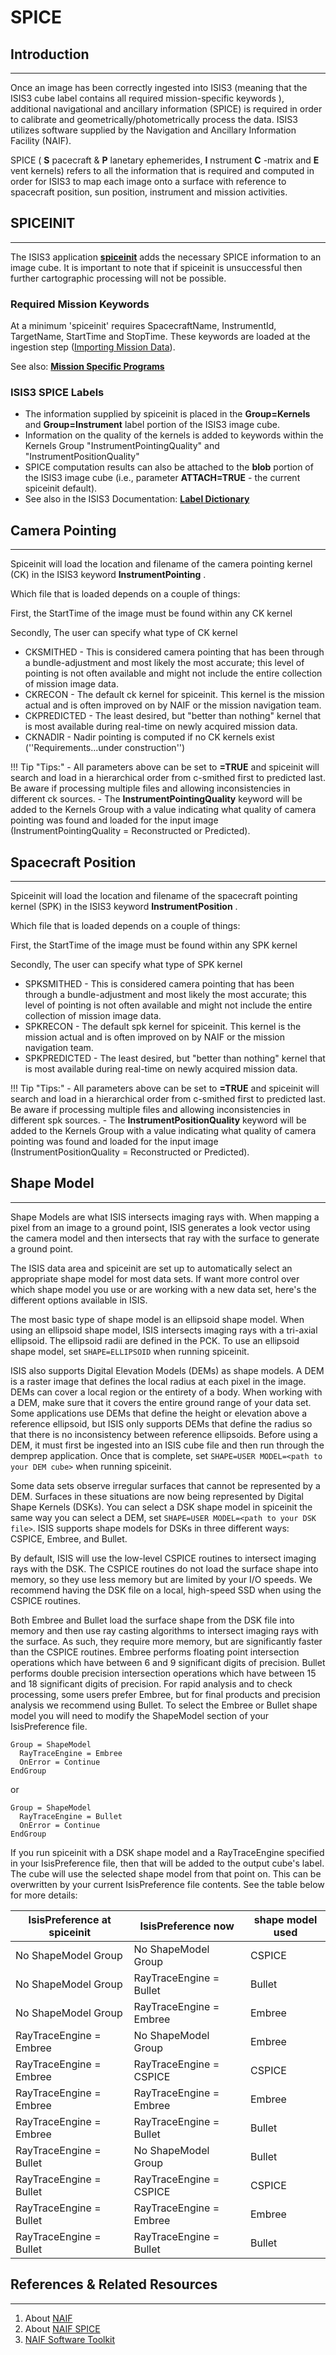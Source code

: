 # SPICE 

## Introduction 

-----

Once an image has been correctly ingested into ISIS3 (meaning that the
ISIS3 cube label contains all required mission-specific keywords ),
additional navigational and ancillary information (SPICE) is required
in order to calibrate and geometrically/photometrically process the data.
ISIS3 utilizes software supplied by the Navigation and Ancillary Information Facility 
(NAIF).

SPICE ( **S** pacecraft & **P** lanetary ephemerides, **I** nstrument
**C** -matrix and **E** vent kernels) refers to all the information that
is required and computed in order for ISIS3 to map each image onto a
surface with reference to spacecraft position, sun position, instrument
and mission activities.


## SPICEINIT 

-----

The ISIS3 application
[**spiceinit**](http://isis.astrogeology.usgs.gov/Application/presentation/Tabbed/spiceinit/spiceinit.html)
adds the necessary SPICE information to an image cube. It is important
to note that if spiceinit is unsuccessful then further cartographic
processing will not be possible.


### Required Mission Keywords 

At a minimum 'spiceinit' requires SpacecraftName, InstrumentId,
TargetName, StartTime and StopTime. These keywords are loaded at the
ingestion step ([Importing Mission Data](../../getting-started/using-isis-first-steps/locating-and-ingesting-image-data.md)).

See also: [**Mission Specific
Programs**](http://isis.astrogeology.usgs.gov/Application/index.html)


### ISIS3 SPICE Labels 

  - The information supplied by spiceinit is placed in the
    **Group=Kernels** and **Group=Instrument** label portion of the
    ISIS3 image cube.  
  - Information on the quality of the kernels is added to keywords
    within the Kernels Group "InstrumentPointingQuality" and "InstrumentPositionQuality"
  - SPICE computation results can also be attached to the **blob**
    portion of the ISIS3 image cube (i.e., parameter **ATTACH=TRUE** -
    the current spiceinit default).
  - See also in the ISIS3 Documentation: [**Label
    Dictionary**](http://isis.astrogeology.usgs.gov/documents/LabelDictionary/LabelDictionary.html)


## Camera Pointing 

-----

Spiceinit will load the location and filename of the camera pointing
kernel (CK) in the ISIS3 keyword **InstrumentPointing** .

Which file that is loaded depends on a couple of things:

First, the StartTime of the image must be found within any CK kernel

Secondly, The user can specify what type of CK kernel

  - CKSMITHED - This is considered camera pointing that has been through
    a bundle-adjustment and most likely the most accurate; this level of
    pointing is not often available and might not include the entire
    collection of mission image data.
  - CKRECON - The default ck kernel for spiceinit. This kernel is the
    mission actual and is often improved on by NAIF or the mission
    navigation team.
  - CKPREDICTED - The least desired, but "better than nothing" kernel
    that is most available during real-time on newly acquired mission
    data.
  - CKNADIR - Nadir pointing is computed if no CK kernels exist
    (''Requirements...under construction'')

!!! Tip "Tips:"
    - All parameters above can be set to **=TRUE** and spiceinit will
      search and load in a hierarchical order from c-smithed first to
      predicted last. Be aware if processing multiple files and allowing
      inconsistencies in different ck sources.
    - The **InstrumentPointingQuality** keyword will be added to the
      Kernels Group with a value indicating what quality of camera
      pointing was found and loaded for the input image
      (InstrumentPointingQuality = Reconstructed or Predicted).


## Spacecraft Position 

-----

Spiceinit will load the location and filename of the spacecraft pointing
kernel (SPK) in the ISIS3 keyword **InstrumentPosition** .

Which file that is loaded depends on a couple of things:

First, the StartTime of the image must be found within any SPK kernel

Secondly, The user can specify what type of SPK kernel

  - SPKSMITHED - This is considered camera pointing that has been
    through a bundle-adjustment and most likely the most accurate; this
    level of pointing is not often available and might not include the
    entire collection of mission image data.
  - SPKRECON - The default spk kernel for spiceinit. This kernel is the
    mission actual and is often improved on by NAIF or the mission
    navigation team.
  - SPKPREDICTED - The least desired, but "better than nothing" kernel
    that is most available during real-time on newly acquired mission
    data.

!!! Tip "Tips:"
    - All parameters above can be set to **=TRUE** and spiceinit will
      search and load in a hierarchical order from c-smithed first to
      predicted last. Be aware if processing multiple files and allowing
      inconsistencies in different spk sources.
    - The **InstrumentPositionQuality** keyword will be added to the
      Kernels Group with a value indicating what quality of camera
      pointing was found and loaded for the input image
      (InstrumentPositionQuality = Reconstructed or Predicted).


## Shape Model 

-----

Shape Models are what ISIS intersects imaging rays with. When mapping a pixel from an image to a ground point, ISIS generates a look vector using the camera model and then intersects that ray with the surface to generate a ground point.

The ISIS data area and spiceinit are set up to automatically select an appropriate shape model for most data sets. If want more control over which shape model you use or are working with a new data set, here's the different options available in ISIS.

The most basic type of shape model is an ellipsoid shape model. When using an ellipsoid shape model, ISIS intersects imaging rays with a tri-axial ellipsoid. The ellipsoid radii are defined in the PCK. To use an ellipsoid shape model, set `SHAPE=ELLIPSOID` when running spiceinit.

ISIS also supports Digital Elevation Models (DEMs) as shape models. A DEM is a raster image that defines the local radius at each pixel in the image. DEMs can cover a local region or the entirety of a body. When working with a DEM, make sure that it covers the entire ground range of your data set. Some applications use DEMs that define the height or elevation above a reference ellipsoid, but ISIS only supports DEMs that define the radius so that there is no inconsistency between reference ellipsoids. Before using a DEM, it must first be ingested into an ISIS cube file and then run through the demprep application. Once that is complete, set `SHAPE=USER MODEL=<path to your DEM cube>` when running spiceinit.

Some data sets observe irregular surfaces that cannot be represented by a DEM. Surfaces in these situations are now being represented by Digital Shape Kernels (DSKs). You can select a DSK shape model in spiceinit the same way you can select a DEM, set `SHAPE=USER MODEL=<path to your DSK file>`. ISIS supports shape models for DSKs in three different ways: CSPICE, Embree, and Bullet.

By default, ISIS will use the low-level CSPICE routines to intersect imaging rays with the DSK. The CSPICE routines do not load the surface shape into memory, so they use less memory but are limited by your I/O speeds. We recommend having the DSK file on a local, high-speed SSD when using the CSPICE routines.

Both Embree and Bullet load the surface shape from the DSK file into memory and then use ray casting algorithms to intersect imaging rays with the surface. As such, they require more memory, but are significantly faster than the CSPICE routines. Embree performs floating point intersection operations which have between 6 and 9 significant digits of precision. Bullet performs double precision intersection operations  which have between 15 and 18 significant digits of precision. For rapid analysis and to check processing, some users prefer Embree, but for final products and precision analysis we recommend using Bullet. To select the Embree or Bullet shape model you will need to modify the ShapeModel section of your IsisPreference file.

```
Group = ShapeModel
  RayTraceEngine = Embree
  OnError = Continue
EndGroup
```

or 

```
Group = ShapeModel
  RayTraceEngine = Bullet
  OnError = Continue
EndGroup
```

If you run spiceinit with a DSK shape model and a RayTraceEngine specified in your IsisPreference file, then that will be added to the output cube's label. The cube will use the selected shape model from that point on. This can be overwritten by your current IsisPreference file contents. See the table below for more details:

|IsisPreference at spiceinit | IsisPreference now      | shape model used |
| -------------------------- | ----------------------- | ---------------- |
| No ShapeModel Group        | No ShapeModel Group     | CSPICE           |
| No ShapeModel Group        | RayTraceEngine = Bullet | Bullet           |
| No ShapeModel Group        | RayTraceEngine = Embree | Embree           |
| RayTraceEngine = Embree    | No ShapeModel Group     | Embree           |
| RayTraceEngine = Embree    | RayTraceEngine = CSPICE | CSPICE           |
| RayTraceEngine = Embree    | RayTraceEngine = Embree | Embree           |
| RayTraceEngine = Embree    | RayTraceEngine = Bullet | Bullet           |
| RayTraceEngine = Bullet    | No ShapeModel Group     | Bullet           |
| RayTraceEngine = Bullet    | RayTraceEngine = CSPICE | CSPICE           |
| RayTraceEngine = Bullet    | RayTraceEngine = Embree | Embree           |
| RayTraceEngine = Bullet    | RayTraceEngine = Bullet | Bullet           |


## References & Related Resources

-----

1.  About [NAIF](http://naif.jpl.nasa.gov/naif/index.html)
2.  About [NAIF SPICE](http://naif.jpl.nasa.gov/naif/aboutspice.html)
3.  [NAIF Software Toolkit](http://naif.jpl.nasa.gov/naif/toolkit.html)
